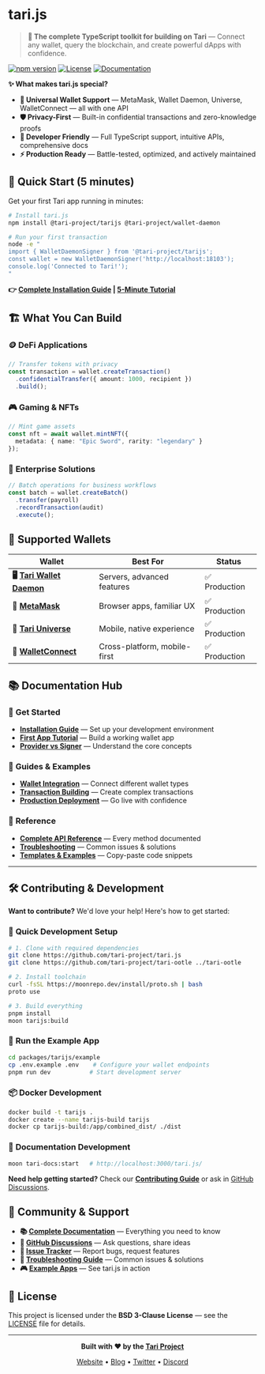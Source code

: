 # tari.js

> **🚀 The complete TypeScript toolkit for building on Tari** — Connect any wallet, query the blockchain, and create powerful dApps with confidence.

[![npm version](https://badge.fury.io/js/@tari-project%2Ftarijs.svg)](https://badge.fury.io/js/@tari-project%2Ftarijs)
[![License](https://img.shields.io/badge/license-BSD%203--Clause-blue.svg)](LICENSE)
[![Documentation](https://img.shields.io/badge/docs-tari--project.github.io-brightgreen)](https://tari-project.github.io/tari.js/)

**✨ What makes tari.js special?**
- **🔌 Universal Wallet Support** — MetaMask, Wallet Daemon, Universe, WalletConnect — all with one API
- **🛡️ Privacy-First** — Built-in confidential transactions and zero-knowledge proofs
- **📱 Developer Friendly** — Full TypeScript support, intuitive APIs, comprehensive docs
- **⚡ Production Ready** — Battle-tested, optimized, and actively maintained

## 🎯 Quick Start (5 minutes)

Get your first Tari app running in minutes:

```bash
# Install tari.js
npm install @tari-project/tarijs @tari-project/wallet-daemon

# Run your first transaction
node -e "
import { WalletDaemonSigner } from '@tari-project/tarijs';
const wallet = new WalletDaemonSigner('http://localhost:18103');
console.log('Connected to Tari!');
"
```

**👉 [Complete Installation Guide](https://tari-project.github.io/tari.js/installation) | [5-Minute Tutorial](https://tari-project.github.io/tari.js/guides/getting-started-tutorial)**

## 🏗️ What You Can Build

### 🪙 **DeFi Applications**
```typescript
// Transfer tokens with privacy
const transaction = wallet.createTransaction()
  .confidentialTransfer({ amount: 1000, recipient })
  .build();
```

### 🎮 **Gaming & NFTs**  
```typescript
// Mint game assets
const nft = await wallet.mintNFT({
  metadata: { name: "Epic Sword", rarity: "legendary" }
});
```

### 💼 **Enterprise Solutions**
```typescript
// Batch operations for business workflows  
const batch = wallet.createBatch()
  .transfer(payroll)
  .recordTransaction(audit)
  .execute();
```

## 🔗 Supported Wallets

| Wallet | Best For | Status |
|--------|----------|--------|
| **🖥️ [Tari Wallet Daemon](https://tari-project.github.io/tari.js/signers/wallet-daemon)** | Servers, advanced features | ✅ Production |
| **🦊 [MetaMask](https://tari-project.github.io/tari.js/signers/metamask)** | Browser apps, familiar UX | ✅ Production |
| **🌌 [Tari Universe](https://tari-project.github.io/tari.js/signers/tari-universe)** | Mobile, native experience | ✅ Production |
| **📱 [WalletConnect](https://tari-project.github.io/tari.js/signers/wallet-connect)** | Cross-platform, mobile-first | ✅ Production |

## 📚 Documentation Hub

### 🚀 **Get Started**
- **[Installation Guide](https://tari-project.github.io/tari.js/installation)** — Set up your development environment
- **[First App Tutorial](https://tari-project.github.io/tari.js/guides/getting-started-tutorial)** — Build a working wallet app
- **[Provider vs Signer](https://tari-project.github.io/tari.js/provider-vs-signer)** — Understand the core concepts

### 📖 **Guides & Examples**
- **[Wallet Integration](https://tari-project.github.io/tari.js/category/signers)** — Connect different wallet types
- **[Transaction Building](https://tari-project.github.io/tari.js/wallet/submit-transaction/transaction-builder/)** — Create complex transactions
- **[Production Deployment](https://tari-project.github.io/tari.js/guides/production-deployment)** — Go live with confidence

### 🔧 **Reference**
- **[Complete API Reference](https://tari-project.github.io/tari.js/api-reference)** — Every method documented
- **[Troubleshooting](https://tari-project.github.io/tari.js/troubleshooting)** — Common issues & solutions
- **[Templates & Examples](https://github.com/tari-project/tari.js/tree/main/examples)** — Copy-paste code snippets

---

## 🛠️ Contributing & Development  

**Want to contribute?** We'd love your help! Here's how to get started:

### 🚀 **Quick Development Setup**

```bash
# 1. Clone with required dependencies
git clone https://github.com/tari-project/tari.js
git clone https://github.com/tari-project/tari-ootle ../tari-ootle

# 2. Install toolchain
curl -fsSL https://moonrepo.dev/install/proto.sh | bash
proto use

# 3. Build everything
pnpm install
moon tarijs:build
```

### 🧪 **Run the Example App**
```bash
cd packages/tarijs/example
cp .env.example .env    # Configure your wallet endpoints
pnpm run dev           # Start development server
```

### 📦 **Docker Development**
```bash
docker build -t tarijs .
docker create --name tarijs-build tarijs
docker cp tarijs-build:/app/combined_dist/ ./dist
```

### 📖 **Documentation Development**
```bash
moon tari-docs:start   # http://localhost:3000/tari.js/
```

**Need help getting started?** Check our **[Contributing Guide](https://tari-project.github.io/tari.js/contributing)** or ask in [GitHub Discussions](https://github.com/tari-project/tari.js/discussions).

## 🤝 Community & Support

- **📚 [Complete Documentation](https://tari-project.github.io/tari.js/)** — Everything you need to know
- **💬 [GitHub Discussions](https://github.com/tari-project/tari.js/discussions)** — Ask questions, share ideas  
- **🐛 [Issue Tracker](https://github.com/tari-project/tari.js/issues)** — Report bugs, request features
- **🔧 [Troubleshooting Guide](https://tari-project.github.io/tari.js/troubleshooting)** — Common issues & solutions
- **🎮 [Example Apps](https://github.com/tari-project/tari.js/tree/main/examples)** — See tari.js in action

## 📄 License

This project is licensed under the **BSD 3-Clause License** — see the [LICENSE](LICENSE) file for details.

---

<div align="center">

**Built with ❤️ by the [Tari Project](https://tari.com)**

[Website](https://tari.com) • [Blog](https://blog.tari.com) • [Twitter](https://twitter.com/tari) • [Discord](https://discord.gg/tari)

</div>
